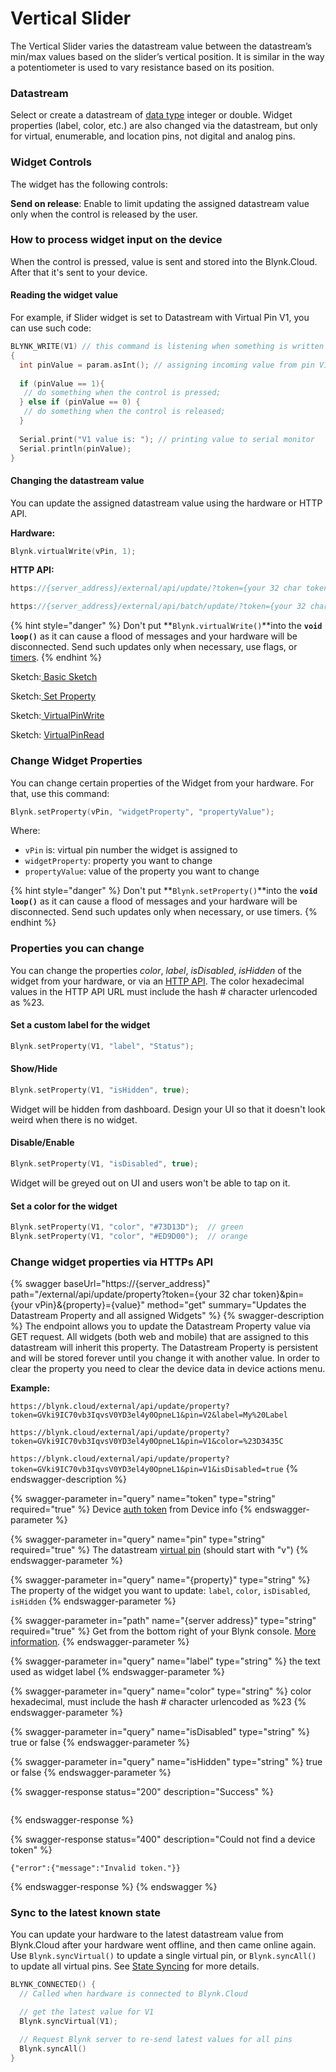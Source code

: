 # Vertical Slider

The Vertical Slider varies the datastream value between the datastream’s min/max values based on the slider’s vertical position. It is similar in the way a potentiometer is used to vary resistance based on its position.

### Datastream

Select or create a datastream of [data type](../../blynk.console/templates/datastreams/datastreams-common-settings/data-type.md) integer or double. Widget properties (label, color, etc.) are also changed via the datastream, but only for virtual, enumerable, and location pins, not digital and analog pins.

### Widget Controls

The widget has the following controls:

**Send on release**: Enable to limit updating the assigned datastream value only when the control is released by the user.

### How to process widget input on the device

When the control is pressed, value is sent and stored into the Blynk.Cloud. After that it's sent to your device.

#### Reading the widget value

For example, if Slider widget is set to Datastream with Virtual Pin V1, you can use such code:

```cpp
BLYNK_WRITE(V1) // this command is listening when something is written to V1
{
  int pinValue = param.asInt(); // assigning incoming value from pin V1 to a variable
  
  if (pinValue == 1){
   // do something when the control is pressed;
  } else if (pinValue == 0) {
   // do something when the control is released;
  }
  
  Serial.print("V1 value is: "); // printing value to serial monitor
  Serial.println(pinValue);
}
```

#### Changing the datastream value

You can update the assigned datastream value using the hardware or HTTP API.&#x20;

**Hardware:**

```cpp
Blynk.virtualWrite(vPin, 1);
```

**HTTP API:**

```cpp
https://{server_address}/external/api/update/?token={your 32 char token}&V0=1

https://{server_address}/external/api/batch/update/?token={your 32 char token}&V0=1
```

{% hint style="danger" %}
Don't put **`Blynk.virtualWrite()`**into the **`void loop()`** as it can cause a flood of messages and your hardware will be disconnected. Send such updates only when necessary, use flags, or [timers](../../blynk.edgent-firmware-api/blynk-timer.md).
{% endhint %}



Sketch:[ Basic Sketch](https://github.com/blynkkk/blynk-library/blob/master/examples/GettingStarted/BlynkBlink/BlynkBlink.ino)

Sketch:[ ](https://github.com/blynkkk/blynk-library/blob/master/examples/More/Sync/ButtonInterrupt/ButtonInterrupt.ino)[Set Property](https://github.com/blynkkk/blynk-library/blob/master/examples/More/SetProperty/SetProperty\_SingleValue/SetProperty\_SingleValue.ino)

Sketch:[ ](https://github.com/blynkkk/blynk-library/blob/master/examples/More/Sync/ButtonPoll/ButtonPoll.ino)[VirtualPinWrite](https://github.com/blynkkk/blynk-library/blob/master/examples/GettingStarted/VirtualPinWrite/VirtualPinWrite.ino)

Sketch: [VirtualPinRead](https://github.com/blynkkk/blynk-library/blob/master/examples/GettingStarted/VirtualPinRead/VirtualPinRead.ino)

### Change Widget Properties

You can change certain properties of the Widget from your hardware. For that, use this command:&#x20;

```cpp
Blynk.setProperty(vPin, "widgetProperty", "propertyValue"); 
```

Where:&#x20;

* `vPin` is: virtual pin number the widget is assigned to
* `widgetProperty`: property you want to change
* `propertyValue`: value of the property you want to change

{% hint style="danger" %}
Don't put **`Blynk.setProperty()`**into the **`void loop()`** as it can cause a flood of messages and your hardware will be disconnected. Send such updates only when necessary, or use timers.
{% endhint %}

### Properties you can change

You can change the properties _color_, _label_, _isDisabled_, _isHidden_ of the widget from your hardware, or via an [HTTP API](broken-reference). The color hexadecimal values in the HTTP API URL must include the hash # character urlencoded as %23.

#### Set a custom label for the widget

```cpp
Blynk.setProperty(V1, "label", "Status");
```

#### **Show/Hide**

```cpp
Blynk.setProperty(V1, "isHidden", true);
```

Widget will be hidden from dashboard. Design your UI so that it doesn't look weird when there is no widget.

#### **Disable/Enable**

```cpp
Blynk.setProperty(V1, "isDisabled", true);
```

Widget will be greyed out on UI and users won't be able to tap on it.

#### Set a color for the widget

```cpp
Blynk.setProperty(V1, "color", "#73D13D");  // green
Blynk.setProperty(V1, "color", "#ED9D00");  // orange
```



### Change widget properties via HTTPs API

{% swagger baseUrl="https://{server_address}" path="/external/api/update/property?token={your 32 char token}&pin={your vPin}&{property}={value}" method="get" summary="Updates the Datastream Property and all assigned Widgets" %}
{% swagger-description %}
The endpoint allows you to update the Datastream Property value via GET request. All widgets (both web and mobile) that are assigned to this datastream will inherit this property. The Datastream Property is persistent and will be stored forever until you change it with another value. In order to clear the property you need to clear the device data in device actions menu.

**Example:**

`https://blynk.cloud/external/api/update/property?token=GVki9IC70vb3IqvsV0YD3el4y0OpneL1&pin=V2&label=My%20Label`

`https://blynk.cloud/external/api/update/property?token=GVki9IC70vb3IqvsV0YD3el4y0OpneL1&pin=V1&color=%23D3435C`

`https://blynk.cloud/external/api/update/property?token=GVki9IC70vb3IqvsV0YD3el4y0OpneL1&pin=V1&isDisabled=true`
{% endswagger-description %}

{% swagger-parameter in="query" name="token" type="string" required="true" %}
Device [auth token](../../concepts/device.md#authtoken) from Device info
{% endswagger-parameter %}

{% swagger-parameter in="query" name="pin" type="string" required="true" %}
The datastream [virtual pin](../../blynk.console/templates/datastreams/virtual-pin.md) (should start with "v")
{% endswagger-parameter %}

{% swagger-parameter in="query" name="{property}" type="string" %}
The property of the widget you want to update: `label`, `color`, `isDisabled`, `isHidden`
{% endswagger-parameter %}

{% swagger-parameter in="path" name="{server address}" type="string" required="true" %}
Get from the bottom right of your Blynk console. [More information](../../blynk.cloud/device-https-api/troubleshooting.md).
{% endswagger-parameter %}

{% swagger-parameter in="query" name="label" type="string" %}
the text used as widget label
{% endswagger-parameter %}

{% swagger-parameter in="query" name="color" type="string" %}
color hexadecimal, must include the hash # character urlencoded as %23
{% endswagger-parameter %}

{% swagger-parameter in="query" name="isDisabled" type="string" %}
true or false
{% endswagger-parameter %}

{% swagger-parameter in="query" name="isHidden" type="string" %}
true or false
{% endswagger-parameter %}

{% swagger-response status="200" description="Success" %}
```
```
{% endswagger-response %}

{% swagger-response status="400" description="Could not find a device token" %}
```
{"error":{"message":"Invalid token."}}
```
{% endswagger-response %}
{% endswagger %}



### Sync to the latest known state

You can update your hardware to the latest datastream value from Blynk.Cloud after your hardware went offline, and then came online again. Use `Blynk.syncVirtual()` to update a single virtual pin, or `Blynk.syncAll()` to update all virtual pins. See [State Syncing](../../blynk.edgent-firmware-api/state-syncing.md) for more details.

```cpp
BLYNK_CONNECTED() { 
  // Called when hardware is connected to Blynk.Cloud  

  // get the latest value for V1
  Blynk.syncVirtual(V1); 

  // Request Blynk server to re-send latest values for all pins
  Blynk.syncAll()
}
```
